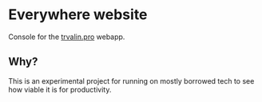 # Everywhere website

Console for the [trvalin.pro][1] webapp.

## Why?

This is an experimental project for running on mostly borrowed tech
to see how viable it is for productivity.

[1]: https://travelin.pro
